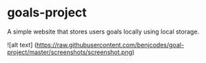 # goals-project
A simple website that stores users goals locally using local storage.

![alt text] (https://raw.githubusercontent.com/benjcodes/goal-project/master/screenshots/screenshot.png)
      
